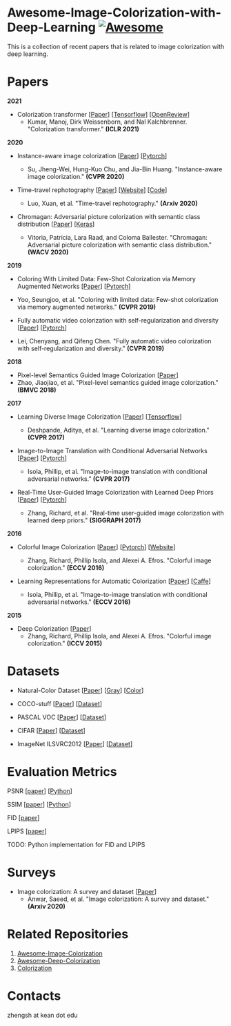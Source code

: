 # Awesome-Image-Colorization-with-Deep-Learning [![Awesome](https://awesome.re/badge.svg)](https://awesome.re)
This is a collection of recent papers that is related to image colorization with deep learning. 

# Papers

**2021**

* Colorization transformer
[[Paper](https://arxiv.org/abs/2102.04432)]
[[Tensorflow](https://github.com/google-research/google-research)]
[[OpenReview](https://openreview.net/forum?id=5NA1PinlGFu)]
  * Kumar, Manoj, Dirk Weissenborn, and Nal Kalchbrenner. "Colorization transformer." **(ICLR 2021)**

**2020**
* Instance-aware image colorization
[[Paper](https://openaccess.thecvf.com/content_CVPR_2020/html/Su_Instance-Aware_Image_Colorization_CVPR_2020_paper.html)]
[[Pytorch](https://github.com/ericsujw/InstColorization)]
  * Su, Jheng-Wei, Hung-Kuo Chu, and Jia-Bin Huang. "Instance-aware image colorization." **(CVPR 2020)**

* Time-travel rephotography
[[Paper](https://arxiv.org/abs/2012.12261)]
[[Website](https://time-travel-rephotography.github.io/)]
[[Code](https://github.com/Time-Travel-Rephotography/Time-Travel-Rephotography.github.io#time-travel-rephotographygithubio)]
  * Luo, Xuan, et al. "Time-travel rephotography." **(Arxiv 2020)**

* Chromagan: Adversarial picture colorization with semantic class distribution
[[Paper](https://openaccess.thecvf.com/content_WACV_2020/html/Vitoria_ChromaGAN_Adversarial_Picture_Colorization_with_Semantic_Class_Distribution_WACV_2020_paper.html)]
[[Keras](https://github.com/pvitoria/ChromaGAN)]
  * Vitoria, Patricia, Lara Raad, and Coloma Ballester. "Chromagan: Adversarial picture colorization with semantic class distribution." **(WACV 2020)**

**2019**
* Coloring With Limited Data: Few-Shot Colorization via Memory Augmented Networks
[[Paper](https://openaccess.thecvf.com/content_CVPR_2019/papers/Yoo_Coloring_With_Limited_Data_Few-Shot_Colorization_via_Memory_Augmented_Networks_CVPR_2019_paper.pdf)]
[[Pytorch](https://github.com/dongheehand/MemoPainter-PyTorch)]
 * Yoo, Seungjoo, et al. "Coloring with limited data: Few-shot colorization via memory augmented networks." **(CVPR 2019)**

* Fully automatic video colorization with self-regularization and diversity
[[Paper](https://openaccess.thecvf.com/content_CVPR_2019/papers/Lei_Fully_Automatic_Video_Colorization_With_Self-Regularization_and_Diversity_CVPR_2019_paper.pdf)]
[[Pytorch](https://github.com/ChenyangLEI/automatic-video-colorization)]
 * Lei, Chenyang, and Qifeng Chen. "Fully automatic video colorization with self-regularization and diversity." **(CVPR 2019)**

**2018**
* Pixel-level Semantics Guided Image Colorization
[[Paper](https://arxiv.org/pdf/1808.01597v1.pdf)]
 * Zhao, Jiaojiao, et al. "Pixel-level semantics guided image colorization." **(BMVC 2018)**

**2017**
* Learning Diverse Image Colorization
[[Paper](https://openaccess.thecvf.com/content_cvpr_2017/html/Deshpande_Learning_Diverse_Image_CVPR_2017_paper.html)]
[[Tensorflow](https://github.com/aditya12agd5/divcolor)]
  * Deshpande, Aditya, et al. "Learning diverse image colorization." **(CVPR 2017)**

* Image-to-Image Translation with Conditional Adversarial Networks
[[Paper](https://openaccess.thecvf.com/content_cvpr_2017/html/Isola_Image-To-Image_Translation_With_CVPR_2017_paper.html)]
[[Pytorch](https://github.com/junyanz/pytorch-CycleGAN-and-pix2pix)]
  * Isola, Phillip, et al. "Image-to-image translation with conditional adversarial networks." **(CVPR 2017)**

* Real-Time User-Guided Image Colorization with Learned Deep Priors
[[Paper](https://arxiv.org/abs/1705.02999)]
[[Pytorch](https://github.com/junyanz/interactive-deep-colorization)]
  * Zhang, Richard, et al. "Real-time user-guided image colorization with learned deep priors." **(SIGGRAPH 2017)**


**2016**
* Colorful Image Colorization
[[Paper](https://link.springer.com/chapter/10.1007/978-3-319-46487-9_40)]
[[Pytorch](https://github.com/richzhang/colorization)]
[[Website](http://richzhang.github.io/colorization/)]
  * Zhang, Richard, Phillip Isola, and Alexei A. Efros. "Colorful image colorization." **(ECCV 2016)**

* Learning Representations for Automatic Colorization
[[Paper](https://arxiv.org/abs/1603.06668)]
[[Caffe](https://github.com/gustavla/autocolorize)]
  * Isola, Phillip, et al. "Image-to-image translation with conditional adversarial networks." **(ECCV 2016)**


**2015**
* Deep Colorization
[[Paper](https://openaccess.thecvf.com/content_iccv_2015/html/Cheng_Deep_Colorization_ICCV_2015_paper.html)]
  * Zhang, Richard, Phillip Isola, and Alexei A. Efros. "Colorful image colorization." **(ICCV 2015)**


# Datasets
* Natural-Color Dataset 
[[Paper](https://arxiv.org/abs/2008.10774)] 
[[Gray](https://drive.google.com/file/d/1GpmEVNFn12bK0EoXK46FP3cXFUosomaG/view)] 
[[Color](https://drive.google.com/file/d/1k_UvYzdrHbphW4UcbDb9jWB0ZQIAGEAo/view)] 

* COCO-stuff 
[[Paper](https://openaccess.thecvf.com/content_cvpr_2018/html/Caesar_COCO-Stuff_Thing_and_CVPR_2018_paper)]
[[Dataset](https://github.com/nightrome/cocostuff#downloads)]

* PASCAL VOC 
[[Paper](https://link.springer.com/content/pdf/10.1007/s11263-009-0275-4.pdf)]
[[Dataset](http://host.robots.ox.ac.uk/pascal/VOC/)]

* CIFAR
[[Paper](http://citeseerx.ist.psu.edu/viewdoc/download?doi=10.1.1.222.9220&rep=rep1&type=pdf)]
[[Dataset](https://www.cs.toronto.edu/~kriz/cifar.html)]

* ImageNet ILSVRC2012
[[Paper](https://ieeexplore.ieee.org/stamp/stamp.jsp?arnumber=5206848&casa_token=NWmBFwG3SGQAAAAA:hI9eiR3-xqdtS_AK3vn-oM7PV_NtTwEPJBfujoeb6Xpwpj4XW5aP6yv9SEQmhQOPiTfr-i_F-Vl9)]
[[Dataset](https://image-net.org/challenges/LSVRC/index.php)]

# Evaluation Metrics
PSNR 
[[paper](https://ieeexplore.ieee.org/stamp/stamp.jsp?arnumber=5596999&casa_token=45dLSWUQkDIAAAAA:MhWYq5VhLFLJGzXKIUlpVr9WGg63oH1UuuBh9Yn4yaYjgAB1gJE9uY_ylQRtDG4EvsmMSyrv5pBL&tag=1)]
[[Python](https://github.com/ShenZheng2000/Low_level_Vision_Metrics)]

SSIM 
[[paper](https://ieeexplore.ieee.org/stamp/stamp.jsp?arnumber=5596999&casa_token=45dLSWUQkDIAAAAA:MhWYq5VhLFLJGzXKIUlpVr9WGg63oH1UuuBh9Yn4yaYjgAB1gJE9uY_ylQRtDG4EvsmMSyrv5pBL&tag=1)]
[[Python](https://github.com/ShenZheng2000/Low_level_Vision_Metrics)]

FID  [[paper](https://arxiv.org/pdf/1706.08500.pdf)]

LPIPS  [[paper](https://openaccess.thecvf.com/content_cvpr_2018/papers/Zhang_The_Unreasonable_Effectiveness_CVPR_2018_paper.pdf)]

TODO: Python implementation for FID and LPIPS

# Surveys
* Image colorization: A survey and dataset
[[Paper](https://arxiv.org/abs/2008.10774)]
  * Anwar, Saeed, et al. "Image colorization: A survey and dataset." **(Arxiv 2020)**

# Related Repositories
1. [Awesome-Image-Colorization](https://github.com/MarkMoHR/Awesome-Image-Colorization)
2. [Awesome-Deep-Colorization](https://github.com/mikigom/Awesome-Deep-Colorization)
3. [Colorization](https://paperswithcode.com/task/colorization)

# Contacts
zhengsh at kean dot edu

